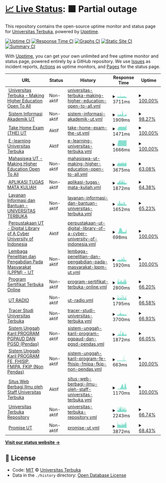# [📈 Live Status](https://UnivTerbuka.github.io/online): <!--live status--> **🟧 Partial outage**

This repository contains the open-source uptime monitor and status page for [Universitas Terbuka](https://www.ut.ac.id/), powered by [Upptime](https://github.com/upptime/upptime).

[![Uptime CI](https://github.com/koj-co/upptime/workflows/Uptime%20CI/badge.svg)](https://github.com/koj-co/upptime/actions?query=workflow%3A%22Uptime+CI%22)
[![Response Time CI](https://github.com/koj-co/upptime/workflows/Response%20Time%20CI/badge.svg)](https://github.com/koj-co/upptime/actions?query=workflow%3A%22Response+Time+CI%22)
[![Graphs CI](https://github.com/koj-co/upptime/workflows/Graphs%20CI/badge.svg)](https://github.com/koj-co/upptime/actions?query=workflow%3A%22Graphs+CI%22)
[![Static Site CI](https://github.com/koj-co/upptime/workflows/Static%20Site%20CI/badge.svg)](https://github.com/koj-co/upptime/actions?query=workflow%3A%22Static+Site+CI%22)
[![Summary CI](https://github.com/koj-co/upptime/workflows/Summary%20CI/badge.svg)](https://github.com/koj-co/upptime/actions?query=workflow%3A%22Summary+CI%22)

With [Upptime](https://upptime.js.org), you can get your own unlimited and free uptime monitor and status page, powered entirely by a GitHub repository. We use [Issues](https://github.com/UnivTerbuka/online/issues) as incident reports, [Actions](https://github.com/UnivTerbuka/online/actions) as uptime monitors, and [Pages](https://UnivTerbuka.github.io/online) for the status page.

<!--start: status pages-->
<!-- This summary is generated by Upptime (https://github.com/upptime/upptime) -->
<!-- Do not edit this manually, your changes will be overwritten -->
<!-- prettier-ignore -->
| URL | Status | History | Response Time | Uptime |
| --- | ------ | ------- | ------------- | ------ |
| <img alt="" src="https://favicons.githubusercontent.com/www.ut.ac.id" height="13"> [Universitas Terbuka - Making Higher Education Open To All](https://www.ut.ac.id/) | Non-aktif | [universitas-terbuka-making-higher-education-open-to-all.yml](https://github.com/UnivTerbuka/online/commits/master/history/universitas-terbuka-making-higher-education-open-to-all.yml) | <details><summary><img alt="Response time graph" src="./graphs/universitas-terbuka-making-higher-education-open-to-all/response-time-week.png" height="20"> 3711ms</summary><br><a href="https://UnivTerbuka.github.io/online/history/universitas-terbuka-making-higher-education-open-to-all"><img alt="Response time 4093" src="https://img.shields.io/endpoint?url=https%3A%2F%2Fraw.githubusercontent.com%2FUnivTerbuka%2Fonline%2Fmaster%2Fapi%2Funiversitas-terbuka-making-higher-education-open-to-all%2Fresponse-time.json"></a><br><a href="https://UnivTerbuka.github.io/online/history/universitas-terbuka-making-higher-education-open-to-all"><img alt="24-hour response time 3292" src="https://img.shields.io/endpoint?url=https%3A%2F%2Fraw.githubusercontent.com%2FUnivTerbuka%2Fonline%2Fmaster%2Fapi%2Funiversitas-terbuka-making-higher-education-open-to-all%2Fresponse-time-day.json"></a><br><a href="https://UnivTerbuka.github.io/online/history/universitas-terbuka-making-higher-education-open-to-all"><img alt="7-day response time 3711" src="https://img.shields.io/endpoint?url=https%3A%2F%2Fraw.githubusercontent.com%2FUnivTerbuka%2Fonline%2Fmaster%2Fapi%2Funiversitas-terbuka-making-higher-education-open-to-all%2Fresponse-time-week.json"></a><br><a href="https://UnivTerbuka.github.io/online/history/universitas-terbuka-making-higher-education-open-to-all"><img alt="30-day response time 3776" src="https://img.shields.io/endpoint?url=https%3A%2F%2Fraw.githubusercontent.com%2FUnivTerbuka%2Fonline%2Fmaster%2Fapi%2Funiversitas-terbuka-making-higher-education-open-to-all%2Fresponse-time-month.json"></a><br><a href="https://UnivTerbuka.github.io/online/history/universitas-terbuka-making-higher-education-open-to-all"><img alt="1-year response time 4093" src="https://img.shields.io/endpoint?url=https%3A%2F%2Fraw.githubusercontent.com%2FUnivTerbuka%2Fonline%2Fmaster%2Fapi%2Funiversitas-terbuka-making-higher-education-open-to-all%2Fresponse-time-year.json"></a></details> | <details><summary><a href="https://UnivTerbuka.github.io/online/history/universitas-terbuka-making-higher-education-open-to-all">100.00%</a></summary><a href="https://UnivTerbuka.github.io/online/history/universitas-terbuka-making-higher-education-open-to-all"><img alt="All-time uptime 100.00%" src="https://img.shields.io/endpoint?url=https%3A%2F%2Fraw.githubusercontent.com%2FUnivTerbuka%2Fonline%2Fmaster%2Fapi%2Funiversitas-terbuka-making-higher-education-open-to-all%2Fuptime.json"></a><br><a href="https://UnivTerbuka.github.io/online/history/universitas-terbuka-making-higher-education-open-to-all"><img alt="24-hour uptime 100.00%" src="https://img.shields.io/endpoint?url=https%3A%2F%2Fraw.githubusercontent.com%2FUnivTerbuka%2Fonline%2Fmaster%2Fapi%2Funiversitas-terbuka-making-higher-education-open-to-all%2Fuptime-day.json"></a><br><a href="https://UnivTerbuka.github.io/online/history/universitas-terbuka-making-higher-education-open-to-all"><img alt="7-day uptime 100.00%" src="https://img.shields.io/endpoint?url=https%3A%2F%2Fraw.githubusercontent.com%2FUnivTerbuka%2Fonline%2Fmaster%2Fapi%2Funiversitas-terbuka-making-higher-education-open-to-all%2Fuptime-week.json"></a><br><a href="https://UnivTerbuka.github.io/online/history/universitas-terbuka-making-higher-education-open-to-all"><img alt="30-day uptime 100.00%" src="https://img.shields.io/endpoint?url=https%3A%2F%2Fraw.githubusercontent.com%2FUnivTerbuka%2Fonline%2Fmaster%2Fapi%2Funiversitas-terbuka-making-higher-education-open-to-all%2Fuptime-month.json"></a><br><a href="https://UnivTerbuka.github.io/online/history/universitas-terbuka-making-higher-education-open-to-all"><img alt="1-year uptime 100.00%" src="https://img.shields.io/endpoint?url=https%3A%2F%2Fraw.githubusercontent.com%2FUnivTerbuka%2Fonline%2Fmaster%2Fapi%2Funiversitas-terbuka-making-higher-education-open-to-all%2Fuptime-year.json"></a></details>
| <img alt="" src="https://favicons.githubusercontent.com/sia.ut.ac.id" height="13"> [Sistem Informasi Akademik UT](https://sia.ut.ac.id/) | Non-aktif | [sistem-informasi-akademik-ut.yml](https://github.com/UnivTerbuka/online/commits/master/history/sistem-informasi-akademik-ut.yml) | <details><summary><img alt="Response time graph" src="./graphs/sistem-informasi-akademik-ut/response-time-week.png" height="20"> 1909ms</summary><br><a href="https://UnivTerbuka.github.io/online/history/sistem-informasi-akademik-ut"><img alt="Response time 2093" src="https://img.shields.io/endpoint?url=https%3A%2F%2Fraw.githubusercontent.com%2FUnivTerbuka%2Fonline%2Fmaster%2Fapi%2Fsistem-informasi-akademik-ut%2Fresponse-time.json"></a><br><a href="https://UnivTerbuka.github.io/online/history/sistem-informasi-akademik-ut"><img alt="24-hour response time 1162" src="https://img.shields.io/endpoint?url=https%3A%2F%2Fraw.githubusercontent.com%2FUnivTerbuka%2Fonline%2Fmaster%2Fapi%2Fsistem-informasi-akademik-ut%2Fresponse-time-day.json"></a><br><a href="https://UnivTerbuka.github.io/online/history/sistem-informasi-akademik-ut"><img alt="7-day response time 1909" src="https://img.shields.io/endpoint?url=https%3A%2F%2Fraw.githubusercontent.com%2FUnivTerbuka%2Fonline%2Fmaster%2Fapi%2Fsistem-informasi-akademik-ut%2Fresponse-time-week.json"></a><br><a href="https://UnivTerbuka.github.io/online/history/sistem-informasi-akademik-ut"><img alt="30-day response time 1696" src="https://img.shields.io/endpoint?url=https%3A%2F%2Fraw.githubusercontent.com%2FUnivTerbuka%2Fonline%2Fmaster%2Fapi%2Fsistem-informasi-akademik-ut%2Fresponse-time-month.json"></a><br><a href="https://UnivTerbuka.github.io/online/history/sistem-informasi-akademik-ut"><img alt="1-year response time 2093" src="https://img.shields.io/endpoint?url=https%3A%2F%2Fraw.githubusercontent.com%2FUnivTerbuka%2Fonline%2Fmaster%2Fapi%2Fsistem-informasi-akademik-ut%2Fresponse-time-year.json"></a></details> | <details><summary><a href="https://UnivTerbuka.github.io/online/history/sistem-informasi-akademik-ut">98.27%</a></summary><a href="https://UnivTerbuka.github.io/online/history/sistem-informasi-akademik-ut"><img alt="All-time uptime 98.16%" src="https://img.shields.io/endpoint?url=https%3A%2F%2Fraw.githubusercontent.com%2FUnivTerbuka%2Fonline%2Fmaster%2Fapi%2Fsistem-informasi-akademik-ut%2Fuptime.json"></a><br><a href="https://UnivTerbuka.github.io/online/history/sistem-informasi-akademik-ut"><img alt="24-hour uptime 99.59%" src="https://img.shields.io/endpoint?url=https%3A%2F%2Fraw.githubusercontent.com%2FUnivTerbuka%2Fonline%2Fmaster%2Fapi%2Fsistem-informasi-akademik-ut%2Fuptime-day.json"></a><br><a href="https://UnivTerbuka.github.io/online/history/sistem-informasi-akademik-ut"><img alt="7-day uptime 98.27%" src="https://img.shields.io/endpoint?url=https%3A%2F%2Fraw.githubusercontent.com%2FUnivTerbuka%2Fonline%2Fmaster%2Fapi%2Fsistem-informasi-akademik-ut%2Fuptime-week.json"></a><br><a href="https://UnivTerbuka.github.io/online/history/sistem-informasi-akademik-ut"><img alt="30-day uptime 98.96%" src="https://img.shields.io/endpoint?url=https%3A%2F%2Fraw.githubusercontent.com%2FUnivTerbuka%2Fonline%2Fmaster%2Fapi%2Fsistem-informasi-akademik-ut%2Fuptime-month.json"></a><br><a href="https://UnivTerbuka.github.io/online/history/sistem-informasi-akademik-ut"><img alt="1-year uptime 98.16%" src="https://img.shields.io/endpoint?url=https%3A%2F%2Fraw.githubusercontent.com%2FUnivTerbuka%2Fonline%2Fmaster%2Fapi%2Fsistem-informasi-akademik-ut%2Fuptime-year.json"></a></details>
| <img alt="" src="https://favicons.githubusercontent.com/the.ut.ac.id" height="13"> [Take Home Exam (THE) UT](https://the.ut.ac.id/) | Aktif | [take-home-exam-the-ut.yml](https://github.com/UnivTerbuka/online/commits/master/history/take-home-exam-the-ut.yml) | <details><summary><img alt="Response time graph" src="./graphs/take-home-exam-the-ut/response-time-week.png" height="20"> 1471ms</summary><br><a href="https://UnivTerbuka.github.io/online/history/take-home-exam-the-ut"><img alt="Response time 2826" src="https://img.shields.io/endpoint?url=https%3A%2F%2Fraw.githubusercontent.com%2FUnivTerbuka%2Fonline%2Fmaster%2Fapi%2Ftake-home-exam-the-ut%2Fresponse-time.json"></a><br><a href="https://UnivTerbuka.github.io/online/history/take-home-exam-the-ut"><img alt="24-hour response time 2138" src="https://img.shields.io/endpoint?url=https%3A%2F%2Fraw.githubusercontent.com%2FUnivTerbuka%2Fonline%2Fmaster%2Fapi%2Ftake-home-exam-the-ut%2Fresponse-time-day.json"></a><br><a href="https://UnivTerbuka.github.io/online/history/take-home-exam-the-ut"><img alt="7-day response time 1471" src="https://img.shields.io/endpoint?url=https%3A%2F%2Fraw.githubusercontent.com%2FUnivTerbuka%2Fonline%2Fmaster%2Fapi%2Ftake-home-exam-the-ut%2Fresponse-time-week.json"></a><br><a href="https://UnivTerbuka.github.io/online/history/take-home-exam-the-ut"><img alt="30-day response time 2826" src="https://img.shields.io/endpoint?url=https%3A%2F%2Fraw.githubusercontent.com%2FUnivTerbuka%2Fonline%2Fmaster%2Fapi%2Ftake-home-exam-the-ut%2Fresponse-time-month.json"></a><br><a href="https://UnivTerbuka.github.io/online/history/take-home-exam-the-ut"><img alt="1-year response time 2826" src="https://img.shields.io/endpoint?url=https%3A%2F%2Fraw.githubusercontent.com%2FUnivTerbuka%2Fonline%2Fmaster%2Fapi%2Ftake-home-exam-the-ut%2Fresponse-time-year.json"></a></details> | <details><summary><a href="https://UnivTerbuka.github.io/online/history/take-home-exam-the-ut">100.00%</a></summary><a href="https://UnivTerbuka.github.io/online/history/take-home-exam-the-ut"><img alt="All-time uptime 98.77%" src="https://img.shields.io/endpoint?url=https%3A%2F%2Fraw.githubusercontent.com%2FUnivTerbuka%2Fonline%2Fmaster%2Fapi%2Ftake-home-exam-the-ut%2Fuptime.json"></a><br><a href="https://UnivTerbuka.github.io/online/history/take-home-exam-the-ut"><img alt="24-hour uptime 100.00%" src="https://img.shields.io/endpoint?url=https%3A%2F%2Fraw.githubusercontent.com%2FUnivTerbuka%2Fonline%2Fmaster%2Fapi%2Ftake-home-exam-the-ut%2Fuptime-day.json"></a><br><a href="https://UnivTerbuka.github.io/online/history/take-home-exam-the-ut"><img alt="7-day uptime 100.00%" src="https://img.shields.io/endpoint?url=https%3A%2F%2Fraw.githubusercontent.com%2FUnivTerbuka%2Fonline%2Fmaster%2Fapi%2Ftake-home-exam-the-ut%2Fuptime-week.json"></a><br><a href="https://UnivTerbuka.github.io/online/history/take-home-exam-the-ut"><img alt="30-day uptime 98.77%" src="https://img.shields.io/endpoint?url=https%3A%2F%2Fraw.githubusercontent.com%2FUnivTerbuka%2Fonline%2Fmaster%2Fapi%2Ftake-home-exam-the-ut%2Fuptime-month.json"></a><br><a href="https://UnivTerbuka.github.io/online/history/take-home-exam-the-ut"><img alt="1-year uptime 98.77%" src="https://img.shields.io/endpoint?url=https%3A%2F%2Fraw.githubusercontent.com%2FUnivTerbuka%2Fonline%2Fmaster%2Fapi%2Ftake-home-exam-the-ut%2Fuptime-year.json"></a></details>
| <img alt="" src="https://favicons.githubusercontent.com/elearning.ut.ac.id" height="13"> [E-learning Universitas Terbuka](https://elearning.ut.ac.id/) | Aktif | [e-learning-universitas-terbuka.yml](https://github.com/UnivTerbuka/online/commits/master/history/e-learning-universitas-terbuka.yml) | <details><summary><img alt="Response time graph" src="./graphs/e-learning-universitas-terbuka/response-time-week.png" height="20"> 1666ms</summary><br><a href="https://UnivTerbuka.github.io/online/history/e-learning-universitas-terbuka"><img alt="Response time 3676" src="https://img.shields.io/endpoint?url=https%3A%2F%2Fraw.githubusercontent.com%2FUnivTerbuka%2Fonline%2Fmaster%2Fapi%2Fe-learning-universitas-terbuka%2Fresponse-time.json"></a><br><a href="https://UnivTerbuka.github.io/online/history/e-learning-universitas-terbuka"><img alt="24-hour response time 1753" src="https://img.shields.io/endpoint?url=https%3A%2F%2Fraw.githubusercontent.com%2FUnivTerbuka%2Fonline%2Fmaster%2Fapi%2Fe-learning-universitas-terbuka%2Fresponse-time-day.json"></a><br><a href="https://UnivTerbuka.github.io/online/history/e-learning-universitas-terbuka"><img alt="7-day response time 1666" src="https://img.shields.io/endpoint?url=https%3A%2F%2Fraw.githubusercontent.com%2FUnivTerbuka%2Fonline%2Fmaster%2Fapi%2Fe-learning-universitas-terbuka%2Fresponse-time-week.json"></a><br><a href="https://UnivTerbuka.github.io/online/history/e-learning-universitas-terbuka"><img alt="30-day response time 2077" src="https://img.shields.io/endpoint?url=https%3A%2F%2Fraw.githubusercontent.com%2FUnivTerbuka%2Fonline%2Fmaster%2Fapi%2Fe-learning-universitas-terbuka%2Fresponse-time-month.json"></a><br><a href="https://UnivTerbuka.github.io/online/history/e-learning-universitas-terbuka"><img alt="1-year response time 3676" src="https://img.shields.io/endpoint?url=https%3A%2F%2Fraw.githubusercontent.com%2FUnivTerbuka%2Fonline%2Fmaster%2Fapi%2Fe-learning-universitas-terbuka%2Fresponse-time-year.json"></a></details> | <details><summary><a href="https://UnivTerbuka.github.io/online/history/e-learning-universitas-terbuka">100.00%</a></summary><a href="https://UnivTerbuka.github.io/online/history/e-learning-universitas-terbuka"><img alt="All-time uptime 98.85%" src="https://img.shields.io/endpoint?url=https%3A%2F%2Fraw.githubusercontent.com%2FUnivTerbuka%2Fonline%2Fmaster%2Fapi%2Fe-learning-universitas-terbuka%2Fuptime.json"></a><br><a href="https://UnivTerbuka.github.io/online/history/e-learning-universitas-terbuka"><img alt="24-hour uptime 100.00%" src="https://img.shields.io/endpoint?url=https%3A%2F%2Fraw.githubusercontent.com%2FUnivTerbuka%2Fonline%2Fmaster%2Fapi%2Fe-learning-universitas-terbuka%2Fuptime-day.json"></a><br><a href="https://UnivTerbuka.github.io/online/history/e-learning-universitas-terbuka"><img alt="7-day uptime 100.00%" src="https://img.shields.io/endpoint?url=https%3A%2F%2Fraw.githubusercontent.com%2FUnivTerbuka%2Fonline%2Fmaster%2Fapi%2Fe-learning-universitas-terbuka%2Fuptime-week.json"></a><br><a href="https://UnivTerbuka.github.io/online/history/e-learning-universitas-terbuka"><img alt="30-day uptime 98.81%" src="https://img.shields.io/endpoint?url=https%3A%2F%2Fraw.githubusercontent.com%2FUnivTerbuka%2Fonline%2Fmaster%2Fapi%2Fe-learning-universitas-terbuka%2Fuptime-month.json"></a><br><a href="https://UnivTerbuka.github.io/online/history/e-learning-universitas-terbuka"><img alt="1-year uptime 98.85%" src="https://img.shields.io/endpoint?url=https%3A%2F%2Fraw.githubusercontent.com%2FUnivTerbuka%2Fonline%2Fmaster%2Fapi%2Fe-learning-universitas-terbuka%2Fuptime-year.json"></a></details>
| <img alt="" src="https://favicons.githubusercontent.com/mahasiswa.ut.ac.id" height="13"> [Mahasiswa UT - Making Higher Education Open To All](https://mahasiswa.ut.ac.id/) | Non-aktif | [mahasiswa-ut-making-higher-education-open-to-all.yml](https://github.com/UnivTerbuka/online/commits/master/history/mahasiswa-ut-making-higher-education-open-to-all.yml) | <details><summary><img alt="Response time graph" src="./graphs/mahasiswa-ut-making-higher-education-open-to-all/response-time-week.png" height="20"> 3675ms</summary><br><a href="https://UnivTerbuka.github.io/online/history/mahasiswa-ut-making-higher-education-open-to-all"><img alt="Response time 4165" src="https://img.shields.io/endpoint?url=https%3A%2F%2Fraw.githubusercontent.com%2FUnivTerbuka%2Fonline%2Fmaster%2Fapi%2Fmahasiswa-ut-making-higher-education-open-to-all%2Fresponse-time.json"></a><br><a href="https://UnivTerbuka.github.io/online/history/mahasiswa-ut-making-higher-education-open-to-all"><img alt="24-hour response time 3835" src="https://img.shields.io/endpoint?url=https%3A%2F%2Fraw.githubusercontent.com%2FUnivTerbuka%2Fonline%2Fmaster%2Fapi%2Fmahasiswa-ut-making-higher-education-open-to-all%2Fresponse-time-day.json"></a><br><a href="https://UnivTerbuka.github.io/online/history/mahasiswa-ut-making-higher-education-open-to-all"><img alt="7-day response time 3675" src="https://img.shields.io/endpoint?url=https%3A%2F%2Fraw.githubusercontent.com%2FUnivTerbuka%2Fonline%2Fmaster%2Fapi%2Fmahasiswa-ut-making-higher-education-open-to-all%2Fresponse-time-week.json"></a><br><a href="https://UnivTerbuka.github.io/online/history/mahasiswa-ut-making-higher-education-open-to-all"><img alt="30-day response time 3805" src="https://img.shields.io/endpoint?url=https%3A%2F%2Fraw.githubusercontent.com%2FUnivTerbuka%2Fonline%2Fmaster%2Fapi%2Fmahasiswa-ut-making-higher-education-open-to-all%2Fresponse-time-month.json"></a><br><a href="https://UnivTerbuka.github.io/online/history/mahasiswa-ut-making-higher-education-open-to-all"><img alt="1-year response time 4165" src="https://img.shields.io/endpoint?url=https%3A%2F%2Fraw.githubusercontent.com%2FUnivTerbuka%2Fonline%2Fmaster%2Fapi%2Fmahasiswa-ut-making-higher-education-open-to-all%2Fresponse-time-year.json"></a></details> | <details><summary><a href="https://UnivTerbuka.github.io/online/history/mahasiswa-ut-making-higher-education-open-to-all">63.08%</a></summary><a href="https://UnivTerbuka.github.io/online/history/mahasiswa-ut-making-higher-education-open-to-all"><img alt="All-time uptime 91.87%" src="https://img.shields.io/endpoint?url=https%3A%2F%2Fraw.githubusercontent.com%2FUnivTerbuka%2Fonline%2Fmaster%2Fapi%2Fmahasiswa-ut-making-higher-education-open-to-all%2Fuptime.json"></a><br><a href="https://UnivTerbuka.github.io/online/history/mahasiswa-ut-making-higher-education-open-to-all"><img alt="24-hour uptime 60.30%" src="https://img.shields.io/endpoint?url=https%3A%2F%2Fraw.githubusercontent.com%2FUnivTerbuka%2Fonline%2Fmaster%2Fapi%2Fmahasiswa-ut-making-higher-education-open-to-all%2Fuptime-day.json"></a><br><a href="https://UnivTerbuka.github.io/online/history/mahasiswa-ut-making-higher-education-open-to-all"><img alt="7-day uptime 63.08%" src="https://img.shields.io/endpoint?url=https%3A%2F%2Fraw.githubusercontent.com%2FUnivTerbuka%2Fonline%2Fmaster%2Fapi%2Fmahasiswa-ut-making-higher-education-open-to-all%2Fuptime-week.json"></a><br><a href="https://UnivTerbuka.github.io/online/history/mahasiswa-ut-making-higher-education-open-to-all"><img alt="30-day uptime 90.02%" src="https://img.shields.io/endpoint?url=https%3A%2F%2Fraw.githubusercontent.com%2FUnivTerbuka%2Fonline%2Fmaster%2Fapi%2Fmahasiswa-ut-making-higher-education-open-to-all%2Fuptime-month.json"></a><br><a href="https://UnivTerbuka.github.io/online/history/mahasiswa-ut-making-higher-education-open-to-all"><img alt="1-year uptime 91.87%" src="https://img.shields.io/endpoint?url=https%3A%2F%2Fraw.githubusercontent.com%2FUnivTerbuka%2Fonline%2Fmaster%2Fapi%2Fmahasiswa-ut-making-higher-education-open-to-all%2Fuptime-year.json"></a></details>
| <img alt="" src="https://favicons.githubusercontent.com/tmk.ut.ac.id" height="13"> [APLIKASI TUGAS MATA KULIAH](https://tmk.ut.ac.id/tmkui/#/) | Non-aktif | [aplikasi-tugas-mata-kuliah.yml](https://github.com/UnivTerbuka/online/commits/master/history/aplikasi-tugas-mata-kuliah.yml) | <details><summary><img alt="Response time graph" src="./graphs/aplikasi-tugas-mata-kuliah/response-time-week.png" height="20"> 1872ms</summary><br><a href="https://UnivTerbuka.github.io/online/history/aplikasi-tugas-mata-kuliah"><img alt="Response time 1865" src="https://img.shields.io/endpoint?url=https%3A%2F%2Fraw.githubusercontent.com%2FUnivTerbuka%2Fonline%2Fmaster%2Fapi%2Faplikasi-tugas-mata-kuliah%2Fresponse-time.json"></a><br><a href="https://UnivTerbuka.github.io/online/history/aplikasi-tugas-mata-kuliah"><img alt="24-hour response time 1597" src="https://img.shields.io/endpoint?url=https%3A%2F%2Fraw.githubusercontent.com%2FUnivTerbuka%2Fonline%2Fmaster%2Fapi%2Faplikasi-tugas-mata-kuliah%2Fresponse-time-day.json"></a><br><a href="https://UnivTerbuka.github.io/online/history/aplikasi-tugas-mata-kuliah"><img alt="7-day response time 1872" src="https://img.shields.io/endpoint?url=https%3A%2F%2Fraw.githubusercontent.com%2FUnivTerbuka%2Fonline%2Fmaster%2Fapi%2Faplikasi-tugas-mata-kuliah%2Fresponse-time-week.json"></a><br><a href="https://UnivTerbuka.github.io/online/history/aplikasi-tugas-mata-kuliah"><img alt="30-day response time 1829" src="https://img.shields.io/endpoint?url=https%3A%2F%2Fraw.githubusercontent.com%2FUnivTerbuka%2Fonline%2Fmaster%2Fapi%2Faplikasi-tugas-mata-kuliah%2Fresponse-time-month.json"></a><br><a href="https://UnivTerbuka.github.io/online/history/aplikasi-tugas-mata-kuliah"><img alt="1-year response time 1865" src="https://img.shields.io/endpoint?url=https%3A%2F%2Fraw.githubusercontent.com%2FUnivTerbuka%2Fonline%2Fmaster%2Fapi%2Faplikasi-tugas-mata-kuliah%2Fresponse-time-year.json"></a></details> | <details><summary><a href="https://UnivTerbuka.github.io/online/history/aplikasi-tugas-mata-kuliah">64.38%</a></summary><a href="https://UnivTerbuka.github.io/online/history/aplikasi-tugas-mata-kuliah"><img alt="All-time uptime 92.06%" src="https://img.shields.io/endpoint?url=https%3A%2F%2Fraw.githubusercontent.com%2FUnivTerbuka%2Fonline%2Fmaster%2Fapi%2Faplikasi-tugas-mata-kuliah%2Fuptime.json"></a><br><a href="https://UnivTerbuka.github.io/online/history/aplikasi-tugas-mata-kuliah"><img alt="24-hour uptime 60.76%" src="https://img.shields.io/endpoint?url=https%3A%2F%2Fraw.githubusercontent.com%2FUnivTerbuka%2Fonline%2Fmaster%2Fapi%2Faplikasi-tugas-mata-kuliah%2Fuptime-day.json"></a><br><a href="https://UnivTerbuka.github.io/online/history/aplikasi-tugas-mata-kuliah"><img alt="7-day uptime 64.38%" src="https://img.shields.io/endpoint?url=https%3A%2F%2Fraw.githubusercontent.com%2FUnivTerbuka%2Fonline%2Fmaster%2Fapi%2Faplikasi-tugas-mata-kuliah%2Fuptime-week.json"></a><br><a href="https://UnivTerbuka.github.io/online/history/aplikasi-tugas-mata-kuliah"><img alt="30-day uptime 90.25%" src="https://img.shields.io/endpoint?url=https%3A%2F%2Fraw.githubusercontent.com%2FUnivTerbuka%2Fonline%2Fmaster%2Fapi%2Faplikasi-tugas-mata-kuliah%2Fuptime-month.json"></a><br><a href="https://UnivTerbuka.github.io/online/history/aplikasi-tugas-mata-kuliah"><img alt="1-year uptime 92.06%" src="https://img.shields.io/endpoint?url=https%3A%2F%2Fraw.githubusercontent.com%2FUnivTerbuka%2Fonline%2Fmaster%2Fapi%2Faplikasi-tugas-mata-kuliah%2Fuptime-year.json"></a></details>
| <img alt="" src="https://favicons.githubusercontent.com/hallo-ut.ut.ac.id" height="13"> [Layanan Informasi dan Bantuan - UNIVERSITAS TERBUKA](http://hallo-ut.ut.ac.id/) | Non-aktif | [layanan-informasi-dan-bantuan-universitas-terbuka.yml](https://github.com/UnivTerbuka/online/commits/master/history/layanan-informasi-dan-bantuan-universitas-terbuka.yml) | <details><summary><img alt="Response time graph" src="./graphs/layanan-informasi-dan-bantuan-universitas-terbuka/response-time-week.png" height="20"> 1652ms</summary><br><a href="https://UnivTerbuka.github.io/online/history/layanan-informasi-dan-bantuan-universitas-terbuka"><img alt="Response time 1708" src="https://img.shields.io/endpoint?url=https%3A%2F%2Fraw.githubusercontent.com%2FUnivTerbuka%2Fonline%2Fmaster%2Fapi%2Flayanan-informasi-dan-bantuan-universitas-terbuka%2Fresponse-time.json"></a><br><a href="https://UnivTerbuka.github.io/online/history/layanan-informasi-dan-bantuan-universitas-terbuka"><img alt="24-hour response time 1669" src="https://img.shields.io/endpoint?url=https%3A%2F%2Fraw.githubusercontent.com%2FUnivTerbuka%2Fonline%2Fmaster%2Fapi%2Flayanan-informasi-dan-bantuan-universitas-terbuka%2Fresponse-time-day.json"></a><br><a href="https://UnivTerbuka.github.io/online/history/layanan-informasi-dan-bantuan-universitas-terbuka"><img alt="7-day response time 1652" src="https://img.shields.io/endpoint?url=https%3A%2F%2Fraw.githubusercontent.com%2FUnivTerbuka%2Fonline%2Fmaster%2Fapi%2Flayanan-informasi-dan-bantuan-universitas-terbuka%2Fresponse-time-week.json"></a><br><a href="https://UnivTerbuka.github.io/online/history/layanan-informasi-dan-bantuan-universitas-terbuka"><img alt="30-day response time 1636" src="https://img.shields.io/endpoint?url=https%3A%2F%2Fraw.githubusercontent.com%2FUnivTerbuka%2Fonline%2Fmaster%2Fapi%2Flayanan-informasi-dan-bantuan-universitas-terbuka%2Fresponse-time-month.json"></a><br><a href="https://UnivTerbuka.github.io/online/history/layanan-informasi-dan-bantuan-universitas-terbuka"><img alt="1-year response time 1708" src="https://img.shields.io/endpoint?url=https%3A%2F%2Fraw.githubusercontent.com%2FUnivTerbuka%2Fonline%2Fmaster%2Fapi%2Flayanan-informasi-dan-bantuan-universitas-terbuka%2Fresponse-time-year.json"></a></details> | <details><summary><a href="https://UnivTerbuka.github.io/online/history/layanan-informasi-dan-bantuan-universitas-terbuka">65.23%</a></summary><a href="https://UnivTerbuka.github.io/online/history/layanan-informasi-dan-bantuan-universitas-terbuka"><img alt="All-time uptime 92.24%" src="https://img.shields.io/endpoint?url=https%3A%2F%2Fraw.githubusercontent.com%2FUnivTerbuka%2Fonline%2Fmaster%2Fapi%2Flayanan-informasi-dan-bantuan-universitas-terbuka%2Fuptime.json"></a><br><a href="https://UnivTerbuka.github.io/online/history/layanan-informasi-dan-bantuan-universitas-terbuka"><img alt="24-hour uptime 61.22%" src="https://img.shields.io/endpoint?url=https%3A%2F%2Fraw.githubusercontent.com%2FUnivTerbuka%2Fonline%2Fmaster%2Fapi%2Flayanan-informasi-dan-bantuan-universitas-terbuka%2Fuptime-day.json"></a><br><a href="https://UnivTerbuka.github.io/online/history/layanan-informasi-dan-bantuan-universitas-terbuka"><img alt="7-day uptime 65.23%" src="https://img.shields.io/endpoint?url=https%3A%2F%2Fraw.githubusercontent.com%2FUnivTerbuka%2Fonline%2Fmaster%2Fapi%2Flayanan-informasi-dan-bantuan-universitas-terbuka%2Fuptime-week.json"></a><br><a href="https://UnivTerbuka.github.io/online/history/layanan-informasi-dan-bantuan-universitas-terbuka"><img alt="30-day uptime 90.47%" src="https://img.shields.io/endpoint?url=https%3A%2F%2Fraw.githubusercontent.com%2FUnivTerbuka%2Fonline%2Fmaster%2Fapi%2Flayanan-informasi-dan-bantuan-universitas-terbuka%2Fuptime-month.json"></a><br><a href="https://UnivTerbuka.github.io/online/history/layanan-informasi-dan-bantuan-universitas-terbuka"><img alt="1-year uptime 92.24%" src="https://img.shields.io/endpoint?url=https%3A%2F%2Fraw.githubusercontent.com%2FUnivTerbuka%2Fonline%2Fmaster%2Fapi%2Flayanan-informasi-dan-bantuan-universitas-terbuka%2Fuptime-year.json"></a></details>
| <img alt="" src="https://favicons.githubusercontent.com/www.pustaka.ut.ac.id" height="13"> [Perpustakaan UT - Digital Library of A Cyber University of Indonesia](https://www.pustaka.ut.ac.id/) | Aktif | [perpustakaan-ut-digital-library-of-a-cyber-university-of-indonesia.yml](https://github.com/UnivTerbuka/online/commits/master/history/perpustakaan-ut-digital-library-of-a-cyber-university-of-indonesia.yml) | <details><summary><img alt="Response time graph" src="./graphs/perpustakaan-ut-digital-library-of-a-cyber-university-of-indonesia/response-time-week.png" height="20"> 698ms</summary><br><a href="https://UnivTerbuka.github.io/online/history/perpustakaan-ut-digital-library-of-a-cyber-university-of-indonesia"><img alt="Response time 1502" src="https://img.shields.io/endpoint?url=https%3A%2F%2Fraw.githubusercontent.com%2FUnivTerbuka%2Fonline%2Fmaster%2Fapi%2Fperpustakaan-ut-digital-library-of-a-cyber-university-of-indonesia%2Fresponse-time.json"></a><br><a href="https://UnivTerbuka.github.io/online/history/perpustakaan-ut-digital-library-of-a-cyber-university-of-indonesia"><img alt="24-hour response time 1080" src="https://img.shields.io/endpoint?url=https%3A%2F%2Fraw.githubusercontent.com%2FUnivTerbuka%2Fonline%2Fmaster%2Fapi%2Fperpustakaan-ut-digital-library-of-a-cyber-university-of-indonesia%2Fresponse-time-day.json"></a><br><a href="https://UnivTerbuka.github.io/online/history/perpustakaan-ut-digital-library-of-a-cyber-university-of-indonesia"><img alt="7-day response time 698" src="https://img.shields.io/endpoint?url=https%3A%2F%2Fraw.githubusercontent.com%2FUnivTerbuka%2Fonline%2Fmaster%2Fapi%2Fperpustakaan-ut-digital-library-of-a-cyber-university-of-indonesia%2Fresponse-time-week.json"></a><br><a href="https://UnivTerbuka.github.io/online/history/perpustakaan-ut-digital-library-of-a-cyber-university-of-indonesia"><img alt="30-day response time 1182" src="https://img.shields.io/endpoint?url=https%3A%2F%2Fraw.githubusercontent.com%2FUnivTerbuka%2Fonline%2Fmaster%2Fapi%2Fperpustakaan-ut-digital-library-of-a-cyber-university-of-indonesia%2Fresponse-time-month.json"></a><br><a href="https://UnivTerbuka.github.io/online/history/perpustakaan-ut-digital-library-of-a-cyber-university-of-indonesia"><img alt="1-year response time 1502" src="https://img.shields.io/endpoint?url=https%3A%2F%2Fraw.githubusercontent.com%2FUnivTerbuka%2Fonline%2Fmaster%2Fapi%2Fperpustakaan-ut-digital-library-of-a-cyber-university-of-indonesia%2Fresponse-time-year.json"></a></details> | <details><summary><a href="https://UnivTerbuka.github.io/online/history/perpustakaan-ut-digital-library-of-a-cyber-university-of-indonesia">100.00%</a></summary><a href="https://UnivTerbuka.github.io/online/history/perpustakaan-ut-digital-library-of-a-cyber-university-of-indonesia"><img alt="All-time uptime 100.00%" src="https://img.shields.io/endpoint?url=https%3A%2F%2Fraw.githubusercontent.com%2FUnivTerbuka%2Fonline%2Fmaster%2Fapi%2Fperpustakaan-ut-digital-library-of-a-cyber-university-of-indonesia%2Fuptime.json"></a><br><a href="https://UnivTerbuka.github.io/online/history/perpustakaan-ut-digital-library-of-a-cyber-university-of-indonesia"><img alt="24-hour uptime 100.00%" src="https://img.shields.io/endpoint?url=https%3A%2F%2Fraw.githubusercontent.com%2FUnivTerbuka%2Fonline%2Fmaster%2Fapi%2Fperpustakaan-ut-digital-library-of-a-cyber-university-of-indonesia%2Fuptime-day.json"></a><br><a href="https://UnivTerbuka.github.io/online/history/perpustakaan-ut-digital-library-of-a-cyber-university-of-indonesia"><img alt="7-day uptime 100.00%" src="https://img.shields.io/endpoint?url=https%3A%2F%2Fraw.githubusercontent.com%2FUnivTerbuka%2Fonline%2Fmaster%2Fapi%2Fperpustakaan-ut-digital-library-of-a-cyber-university-of-indonesia%2Fuptime-week.json"></a><br><a href="https://UnivTerbuka.github.io/online/history/perpustakaan-ut-digital-library-of-a-cyber-university-of-indonesia"><img alt="30-day uptime 100.00%" src="https://img.shields.io/endpoint?url=https%3A%2F%2Fraw.githubusercontent.com%2FUnivTerbuka%2Fonline%2Fmaster%2Fapi%2Fperpustakaan-ut-digital-library-of-a-cyber-university-of-indonesia%2Fuptime-month.json"></a><br><a href="https://UnivTerbuka.github.io/online/history/perpustakaan-ut-digital-library-of-a-cyber-university-of-indonesia"><img alt="1-year uptime 100.00%" src="https://img.shields.io/endpoint?url=https%3A%2F%2Fraw.githubusercontent.com%2FUnivTerbuka%2Fonline%2Fmaster%2Fapi%2Fperpustakaan-ut-digital-library-of-a-cyber-university-of-indonesia%2Fuptime-year.json"></a></details>
| <img alt="" src="https://favicons.githubusercontent.com/lppm.ut.ac.id" height="13"> [Lembaga Penelitian dan Pengabdian Pada Masyarakat (LPPM) - UT](http://lppm.ut.ac.id/) | Non-aktif | [lembaga-penelitian-dan-pengabdian-pada-masyarakat-lppm-ut.yml](https://github.com/UnivTerbuka/online/commits/master/history/lembaga-penelitian-dan-pengabdian-pada-masyarakat-lppm-ut.yml) | <details><summary><img alt="Response time graph" src="./graphs/lembaga-penelitian-dan-pengabdian-pada-masyarakat-lppm-ut/response-time-week.png" height="20"> 1920ms</summary><br><a href="https://UnivTerbuka.github.io/online/history/lembaga-penelitian-dan-pengabdian-pada-masyarakat-lppm-ut"><img alt="Response time 2994" src="https://img.shields.io/endpoint?url=https%3A%2F%2Fraw.githubusercontent.com%2FUnivTerbuka%2Fonline%2Fmaster%2Fapi%2Flembaga-penelitian-dan-pengabdian-pada-masyarakat-lppm-ut%2Fresponse-time.json"></a><br><a href="https://UnivTerbuka.github.io/online/history/lembaga-penelitian-dan-pengabdian-pada-masyarakat-lppm-ut"><img alt="24-hour response time 1969" src="https://img.shields.io/endpoint?url=https%3A%2F%2Fraw.githubusercontent.com%2FUnivTerbuka%2Fonline%2Fmaster%2Fapi%2Flembaga-penelitian-dan-pengabdian-pada-masyarakat-lppm-ut%2Fresponse-time-day.json"></a><br><a href="https://UnivTerbuka.github.io/online/history/lembaga-penelitian-dan-pengabdian-pada-masyarakat-lppm-ut"><img alt="7-day response time 1920" src="https://img.shields.io/endpoint?url=https%3A%2F%2Fraw.githubusercontent.com%2FUnivTerbuka%2Fonline%2Fmaster%2Fapi%2Flembaga-penelitian-dan-pengabdian-pada-masyarakat-lppm-ut%2Fresponse-time-week.json"></a><br><a href="https://UnivTerbuka.github.io/online/history/lembaga-penelitian-dan-pengabdian-pada-masyarakat-lppm-ut"><img alt="30-day response time 2463" src="https://img.shields.io/endpoint?url=https%3A%2F%2Fraw.githubusercontent.com%2FUnivTerbuka%2Fonline%2Fmaster%2Fapi%2Flembaga-penelitian-dan-pengabdian-pada-masyarakat-lppm-ut%2Fresponse-time-month.json"></a><br><a href="https://UnivTerbuka.github.io/online/history/lembaga-penelitian-dan-pengabdian-pada-masyarakat-lppm-ut"><img alt="1-year response time 2994" src="https://img.shields.io/endpoint?url=https%3A%2F%2Fraw.githubusercontent.com%2FUnivTerbuka%2Fonline%2Fmaster%2Fapi%2Flembaga-penelitian-dan-pengabdian-pada-masyarakat-lppm-ut%2Fresponse-time-year.json"></a></details> | <details><summary><a href="https://UnivTerbuka.github.io/online/history/lembaga-penelitian-dan-pengabdian-pada-masyarakat-lppm-ut">100.00%</a></summary><a href="https://UnivTerbuka.github.io/online/history/lembaga-penelitian-dan-pengabdian-pada-masyarakat-lppm-ut"><img alt="All-time uptime 100.00%" src="https://img.shields.io/endpoint?url=https%3A%2F%2Fraw.githubusercontent.com%2FUnivTerbuka%2Fonline%2Fmaster%2Fapi%2Flembaga-penelitian-dan-pengabdian-pada-masyarakat-lppm-ut%2Fuptime.json"></a><br><a href="https://UnivTerbuka.github.io/online/history/lembaga-penelitian-dan-pengabdian-pada-masyarakat-lppm-ut"><img alt="24-hour uptime 100.00%" src="https://img.shields.io/endpoint?url=https%3A%2F%2Fraw.githubusercontent.com%2FUnivTerbuka%2Fonline%2Fmaster%2Fapi%2Flembaga-penelitian-dan-pengabdian-pada-masyarakat-lppm-ut%2Fuptime-day.json"></a><br><a href="https://UnivTerbuka.github.io/online/history/lembaga-penelitian-dan-pengabdian-pada-masyarakat-lppm-ut"><img alt="7-day uptime 100.00%" src="https://img.shields.io/endpoint?url=https%3A%2F%2Fraw.githubusercontent.com%2FUnivTerbuka%2Fonline%2Fmaster%2Fapi%2Flembaga-penelitian-dan-pengabdian-pada-masyarakat-lppm-ut%2Fuptime-week.json"></a><br><a href="https://UnivTerbuka.github.io/online/history/lembaga-penelitian-dan-pengabdian-pada-masyarakat-lppm-ut"><img alt="30-day uptime 100.00%" src="https://img.shields.io/endpoint?url=https%3A%2F%2Fraw.githubusercontent.com%2FUnivTerbuka%2Fonline%2Fmaster%2Fapi%2Flembaga-penelitian-dan-pengabdian-pada-masyarakat-lppm-ut%2Fuptime-month.json"></a><br><a href="https://UnivTerbuka.github.io/online/history/lembaga-penelitian-dan-pengabdian-pada-masyarakat-lppm-ut"><img alt="1-year uptime 100.00%" src="https://img.shields.io/endpoint?url=https%3A%2F%2Fraw.githubusercontent.com%2FUnivTerbuka%2Fonline%2Fmaster%2Fapi%2Flembaga-penelitian-dan-pengabdian-pada-masyarakat-lppm-ut%2Fuptime-year.json"></a></details>
| <img alt="" src="https://favicons.githubusercontent.com/moocs.ut.ac.id" height="13"> [Program Sertifikat Terbuka Online](http://moocs.ut.ac.id/) | Non-aktif | [program-sertifikat-terbuka-online.yml](https://github.com/UnivTerbuka/online/commits/master/history/program-sertifikat-terbuka-online.yml) | <details><summary><img alt="Response time graph" src="./graphs/program-sertifikat-terbuka-online/response-time-week.png" height="20"> 2800ms</summary><br><a href="https://UnivTerbuka.github.io/online/history/program-sertifikat-terbuka-online"><img alt="Response time 2935" src="https://img.shields.io/endpoint?url=https%3A%2F%2Fraw.githubusercontent.com%2FUnivTerbuka%2Fonline%2Fmaster%2Fapi%2Fprogram-sertifikat-terbuka-online%2Fresponse-time.json"></a><br><a href="https://UnivTerbuka.github.io/online/history/program-sertifikat-terbuka-online"><img alt="24-hour response time 2686" src="https://img.shields.io/endpoint?url=https%3A%2F%2Fraw.githubusercontent.com%2FUnivTerbuka%2Fonline%2Fmaster%2Fapi%2Fprogram-sertifikat-terbuka-online%2Fresponse-time-day.json"></a><br><a href="https://UnivTerbuka.github.io/online/history/program-sertifikat-terbuka-online"><img alt="7-day response time 2800" src="https://img.shields.io/endpoint?url=https%3A%2F%2Fraw.githubusercontent.com%2FUnivTerbuka%2Fonline%2Fmaster%2Fapi%2Fprogram-sertifikat-terbuka-online%2Fresponse-time-week.json"></a><br><a href="https://UnivTerbuka.github.io/online/history/program-sertifikat-terbuka-online"><img alt="30-day response time 2708" src="https://img.shields.io/endpoint?url=https%3A%2F%2Fraw.githubusercontent.com%2FUnivTerbuka%2Fonline%2Fmaster%2Fapi%2Fprogram-sertifikat-terbuka-online%2Fresponse-time-month.json"></a><br><a href="https://UnivTerbuka.github.io/online/history/program-sertifikat-terbuka-online"><img alt="1-year response time 2935" src="https://img.shields.io/endpoint?url=https%3A%2F%2Fraw.githubusercontent.com%2FUnivTerbuka%2Fonline%2Fmaster%2Fapi%2Fprogram-sertifikat-terbuka-online%2Fresponse-time-year.json"></a></details> | <details><summary><a href="https://UnivTerbuka.github.io/online/history/program-sertifikat-terbuka-online">66.20%</a></summary><a href="https://UnivTerbuka.github.io/online/history/program-sertifikat-terbuka-online"><img alt="All-time uptime 92.45%" src="https://img.shields.io/endpoint?url=https%3A%2F%2Fraw.githubusercontent.com%2FUnivTerbuka%2Fonline%2Fmaster%2Fapi%2Fprogram-sertifikat-terbuka-online%2Fuptime.json"></a><br><a href="https://UnivTerbuka.github.io/online/history/program-sertifikat-terbuka-online"><img alt="24-hour uptime 62.13%" src="https://img.shields.io/endpoint?url=https%3A%2F%2Fraw.githubusercontent.com%2FUnivTerbuka%2Fonline%2Fmaster%2Fapi%2Fprogram-sertifikat-terbuka-online%2Fuptime-day.json"></a><br><a href="https://UnivTerbuka.github.io/online/history/program-sertifikat-terbuka-online"><img alt="7-day uptime 66.20%" src="https://img.shields.io/endpoint?url=https%3A%2F%2Fraw.githubusercontent.com%2FUnivTerbuka%2Fonline%2Fmaster%2Fapi%2Fprogram-sertifikat-terbuka-online%2Fuptime-week.json"></a><br><a href="https://UnivTerbuka.github.io/online/history/program-sertifikat-terbuka-online"><img alt="30-day uptime 90.73%" src="https://img.shields.io/endpoint?url=https%3A%2F%2Fraw.githubusercontent.com%2FUnivTerbuka%2Fonline%2Fmaster%2Fapi%2Fprogram-sertifikat-terbuka-online%2Fuptime-month.json"></a><br><a href="https://UnivTerbuka.github.io/online/history/program-sertifikat-terbuka-online"><img alt="1-year uptime 92.45%" src="https://img.shields.io/endpoint?url=https%3A%2F%2Fraw.githubusercontent.com%2FUnivTerbuka%2Fonline%2Fmaster%2Fapi%2Fprogram-sertifikat-terbuka-online%2Fuptime-year.json"></a></details>
| <img alt="" src="https://favicons.githubusercontent.com/utradio.ut.ac.id" height="13"> [UT RADIO](http://utradio.ut.ac.id/) | Non-aktif | [ut-radio.yml](https://github.com/UnivTerbuka/online/commits/master/history/ut-radio.yml) | <details><summary><img alt="Response time graph" src="./graphs/ut-radio/response-time-week.png" height="20"> 1795ms</summary><br><a href="https://UnivTerbuka.github.io/online/history/ut-radio"><img alt="Response time 1859" src="https://img.shields.io/endpoint?url=https%3A%2F%2Fraw.githubusercontent.com%2FUnivTerbuka%2Fonline%2Fmaster%2Fapi%2Fut-radio%2Fresponse-time.json"></a><br><a href="https://UnivTerbuka.github.io/online/history/ut-radio"><img alt="24-hour response time 2003" src="https://img.shields.io/endpoint?url=https%3A%2F%2Fraw.githubusercontent.com%2FUnivTerbuka%2Fonline%2Fmaster%2Fapi%2Fut-radio%2Fresponse-time-day.json"></a><br><a href="https://UnivTerbuka.github.io/online/history/ut-radio"><img alt="7-day response time 1795" src="https://img.shields.io/endpoint?url=https%3A%2F%2Fraw.githubusercontent.com%2FUnivTerbuka%2Fonline%2Fmaster%2Fapi%2Fut-radio%2Fresponse-time-week.json"></a><br><a href="https://UnivTerbuka.github.io/online/history/ut-radio"><img alt="30-day response time 1769" src="https://img.shields.io/endpoint?url=https%3A%2F%2Fraw.githubusercontent.com%2FUnivTerbuka%2Fonline%2Fmaster%2Fapi%2Fut-radio%2Fresponse-time-month.json"></a><br><a href="https://UnivTerbuka.github.io/online/history/ut-radio"><img alt="1-year response time 1859" src="https://img.shields.io/endpoint?url=https%3A%2F%2Fraw.githubusercontent.com%2FUnivTerbuka%2Fonline%2Fmaster%2Fapi%2Fut-radio%2Fresponse-time-year.json"></a></details> | <details><summary><a href="https://UnivTerbuka.github.io/online/history/ut-radio">66.58%</a></summary><a href="https://UnivTerbuka.github.io/online/history/ut-radio"><img alt="All-time uptime 92.54%" src="https://img.shields.io/endpoint?url=https%3A%2F%2Fraw.githubusercontent.com%2FUnivTerbuka%2Fonline%2Fmaster%2Fapi%2Fut-radio%2Fuptime.json"></a><br><a href="https://UnivTerbuka.github.io/online/history/ut-radio"><img alt="24-hour uptime 62.58%" src="https://img.shields.io/endpoint?url=https%3A%2F%2Fraw.githubusercontent.com%2FUnivTerbuka%2Fonline%2Fmaster%2Fapi%2Fut-radio%2Fuptime-day.json"></a><br><a href="https://UnivTerbuka.github.io/online/history/ut-radio"><img alt="7-day uptime 66.58%" src="https://img.shields.io/endpoint?url=https%3A%2F%2Fraw.githubusercontent.com%2FUnivTerbuka%2Fonline%2Fmaster%2Fapi%2Fut-radio%2Fuptime-week.json"></a><br><a href="https://UnivTerbuka.github.io/online/history/ut-radio"><img alt="30-day uptime 90.83%" src="https://img.shields.io/endpoint?url=https%3A%2F%2Fraw.githubusercontent.com%2FUnivTerbuka%2Fonline%2Fmaster%2Fapi%2Fut-radio%2Fuptime-month.json"></a><br><a href="https://UnivTerbuka.github.io/online/history/ut-radio"><img alt="1-year uptime 92.54%" src="https://img.shields.io/endpoint?url=https%3A%2F%2Fraw.githubusercontent.com%2FUnivTerbuka%2Fonline%2Fmaster%2Fapi%2Fut-radio%2Fuptime-year.json"></a></details>
| <img alt="" src="https://favicons.githubusercontent.com/tracer.lppm.ut.ac.id" height="13"> [Tracer Studi Universitas Terbuka](http://tracer.lppm.ut.ac.id/) | Non-aktif | [tracer-studi-universitas-terbuka.yml](https://github.com/UnivTerbuka/online/commits/master/history/tracer-studi-universitas-terbuka.yml) | <details><summary><img alt="Response time graph" src="./graphs/tracer-studi-universitas-terbuka/response-time-week.png" height="20"> 3700ms</summary><br><a href="https://UnivTerbuka.github.io/online/history/tracer-studi-universitas-terbuka"><img alt="Response time 3941" src="https://img.shields.io/endpoint?url=https%3A%2F%2Fraw.githubusercontent.com%2FUnivTerbuka%2Fonline%2Fmaster%2Fapi%2Ftracer-studi-universitas-terbuka%2Fresponse-time.json"></a><br><a href="https://UnivTerbuka.github.io/online/history/tracer-studi-universitas-terbuka"><img alt="24-hour response time 3690" src="https://img.shields.io/endpoint?url=https%3A%2F%2Fraw.githubusercontent.com%2FUnivTerbuka%2Fonline%2Fmaster%2Fapi%2Ftracer-studi-universitas-terbuka%2Fresponse-time-day.json"></a><br><a href="https://UnivTerbuka.github.io/online/history/tracer-studi-universitas-terbuka"><img alt="7-day response time 3700" src="https://img.shields.io/endpoint?url=https%3A%2F%2Fraw.githubusercontent.com%2FUnivTerbuka%2Fonline%2Fmaster%2Fapi%2Ftracer-studi-universitas-terbuka%2Fresponse-time-week.json"></a><br><a href="https://UnivTerbuka.github.io/online/history/tracer-studi-universitas-terbuka"><img alt="30-day response time 3727" src="https://img.shields.io/endpoint?url=https%3A%2F%2Fraw.githubusercontent.com%2FUnivTerbuka%2Fonline%2Fmaster%2Fapi%2Ftracer-studi-universitas-terbuka%2Fresponse-time-month.json"></a><br><a href="https://UnivTerbuka.github.io/online/history/tracer-studi-universitas-terbuka"><img alt="1-year response time 3941" src="https://img.shields.io/endpoint?url=https%3A%2F%2Fraw.githubusercontent.com%2FUnivTerbuka%2Fonline%2Fmaster%2Fapi%2Ftracer-studi-universitas-terbuka%2Fresponse-time-year.json"></a></details> | <details><summary><a href="https://UnivTerbuka.github.io/online/history/tracer-studi-universitas-terbuka">66.93%</a></summary><a href="https://UnivTerbuka.github.io/online/history/tracer-studi-universitas-terbuka"><img alt="All-time uptime 92.69%" src="https://img.shields.io/endpoint?url=https%3A%2F%2Fraw.githubusercontent.com%2FUnivTerbuka%2Fonline%2Fmaster%2Fapi%2Ftracer-studi-universitas-terbuka%2Fuptime.json"></a><br><a href="https://UnivTerbuka.github.io/online/history/tracer-studi-universitas-terbuka"><img alt="24-hour uptime 63.02%" src="https://img.shields.io/endpoint?url=https%3A%2F%2Fraw.githubusercontent.com%2FUnivTerbuka%2Fonline%2Fmaster%2Fapi%2Ftracer-studi-universitas-terbuka%2Fuptime-day.json"></a><br><a href="https://UnivTerbuka.github.io/online/history/tracer-studi-universitas-terbuka"><img alt="7-day uptime 66.93%" src="https://img.shields.io/endpoint?url=https%3A%2F%2Fraw.githubusercontent.com%2FUnivTerbuka%2Fonline%2Fmaster%2Fapi%2Ftracer-studi-universitas-terbuka%2Fuptime-week.json"></a><br><a href="https://UnivTerbuka.github.io/online/history/tracer-studi-universitas-terbuka"><img alt="30-day uptime 91.03%" src="https://img.shields.io/endpoint?url=https%3A%2F%2Fraw.githubusercontent.com%2FUnivTerbuka%2Fonline%2Fmaster%2Fapi%2Ftracer-studi-universitas-terbuka%2Fuptime-month.json"></a><br><a href="https://UnivTerbuka.github.io/online/history/tracer-studi-universitas-terbuka"><img alt="1-year uptime 92.69%" src="https://img.shields.io/endpoint?url=https%3A%2F%2Fraw.githubusercontent.com%2FUnivTerbuka%2Fonline%2Fmaster%2Fapi%2Ftracer-studi-universitas-terbuka%2Fuptime-year.json"></a></details>
| <img alt="" src="https://favicons.githubusercontent.com/karil.ut.ac.id" height="13"> [Sistem Unggah Karil PROGRAM PGPAUD DAN PGSD (Pendas)](http://karil.ut.ac.id/pendas/) | Non-aktif | [sistem-unggah-karil-program-pgpaud-dan-pgsd-pendas.yml](https://github.com/UnivTerbuka/online/commits/master/history/sistem-unggah-karil-program-pgpaud-dan-pgsd-pendas.yml) | <details><summary><img alt="Response time graph" src="./graphs/sistem-unggah-karil-program-pgpaud-dan-pgsd-pendas/response-time-week.png" height="20"> 1872ms</summary><br><a href="https://UnivTerbuka.github.io/online/history/sistem-unggah-karil-program-pgpaud-dan-pgsd-pendas"><img alt="Response time 2101" src="https://img.shields.io/endpoint?url=https%3A%2F%2Fraw.githubusercontent.com%2FUnivTerbuka%2Fonline%2Fmaster%2Fapi%2Fsistem-unggah-karil-program-pgpaud-dan-pgsd-pendas%2Fresponse-time.json"></a><br><a href="https://UnivTerbuka.github.io/online/history/sistem-unggah-karil-program-pgpaud-dan-pgsd-pendas"><img alt="24-hour response time 2474" src="https://img.shields.io/endpoint?url=https%3A%2F%2Fraw.githubusercontent.com%2FUnivTerbuka%2Fonline%2Fmaster%2Fapi%2Fsistem-unggah-karil-program-pgpaud-dan-pgsd-pendas%2Fresponse-time-day.json"></a><br><a href="https://UnivTerbuka.github.io/online/history/sistem-unggah-karil-program-pgpaud-dan-pgsd-pendas"><img alt="7-day response time 1872" src="https://img.shields.io/endpoint?url=https%3A%2F%2Fraw.githubusercontent.com%2FUnivTerbuka%2Fonline%2Fmaster%2Fapi%2Fsistem-unggah-karil-program-pgpaud-dan-pgsd-pendas%2Fresponse-time-week.json"></a><br><a href="https://UnivTerbuka.github.io/online/history/sistem-unggah-karil-program-pgpaud-dan-pgsd-pendas"><img alt="30-day response time 2049" src="https://img.shields.io/endpoint?url=https%3A%2F%2Fraw.githubusercontent.com%2FUnivTerbuka%2Fonline%2Fmaster%2Fapi%2Fsistem-unggah-karil-program-pgpaud-dan-pgsd-pendas%2Fresponse-time-month.json"></a><br><a href="https://UnivTerbuka.github.io/online/history/sistem-unggah-karil-program-pgpaud-dan-pgsd-pendas"><img alt="1-year response time 2101" src="https://img.shields.io/endpoint?url=https%3A%2F%2Fraw.githubusercontent.com%2FUnivTerbuka%2Fonline%2Fmaster%2Fapi%2Fsistem-unggah-karil-program-pgpaud-dan-pgsd-pendas%2Fresponse-time-year.json"></a></details> | <details><summary><a href="https://UnivTerbuka.github.io/online/history/sistem-unggah-karil-program-pgpaud-dan-pgsd-pendas">66.05%</a></summary><a href="https://UnivTerbuka.github.io/online/history/sistem-unggah-karil-program-pgpaud-dan-pgsd-pendas"><img alt="All-time uptime 92.51%" src="https://img.shields.io/endpoint?url=https%3A%2F%2Fraw.githubusercontent.com%2FUnivTerbuka%2Fonline%2Fmaster%2Fapi%2Fsistem-unggah-karil-program-pgpaud-dan-pgsd-pendas%2Fuptime.json"></a><br><a href="https://UnivTerbuka.github.io/online/history/sistem-unggah-karil-program-pgpaud-dan-pgsd-pendas"><img alt="24-hour uptime 63.47%" src="https://img.shields.io/endpoint?url=https%3A%2F%2Fraw.githubusercontent.com%2FUnivTerbuka%2Fonline%2Fmaster%2Fapi%2Fsistem-unggah-karil-program-pgpaud-dan-pgsd-pendas%2Fuptime-day.json"></a><br><a href="https://UnivTerbuka.github.io/online/history/sistem-unggah-karil-program-pgpaud-dan-pgsd-pendas"><img alt="7-day uptime 66.05%" src="https://img.shields.io/endpoint?url=https%3A%2F%2Fraw.githubusercontent.com%2FUnivTerbuka%2Fonline%2Fmaster%2Fapi%2Fsistem-unggah-karil-program-pgpaud-dan-pgsd-pendas%2Fuptime-week.json"></a><br><a href="https://UnivTerbuka.github.io/online/history/sistem-unggah-karil-program-pgpaud-dan-pgsd-pendas"><img alt="30-day uptime 90.81%" src="https://img.shields.io/endpoint?url=https%3A%2F%2Fraw.githubusercontent.com%2FUnivTerbuka%2Fonline%2Fmaster%2Fapi%2Fsistem-unggah-karil-program-pgpaud-dan-pgsd-pendas%2Fuptime-month.json"></a><br><a href="https://UnivTerbuka.github.io/online/history/sistem-unggah-karil-program-pgpaud-dan-pgsd-pendas"><img alt="1-year uptime 92.51%" src="https://img.shields.io/endpoint?url=https%3A%2F%2Fraw.githubusercontent.com%2FUnivTerbuka%2Fonline%2Fmaster%2Fapi%2Fsistem-unggah-karil-program-pgpaud-dan-pgsd-pendas%2Fuptime-year.json"></a></details>
| <img alt="" src="https://favicons.githubusercontent.com/karil.ut.ac.id" height="13"> [Sistem Unggah Karil PROGRAM FE, FHISIP, FMIPA, FKIP (Non Pendas)](http://karil.ut.ac.id/nonpendas/) | Non-aktif | [sistem-unggah-karil-program-fe-fhisip-fmipa-fkip-non-pendas.yml](https://github.com/UnivTerbuka/online/commits/master/history/sistem-unggah-karil-program-fe-fhisip-fmipa-fkip-non-pendas.yml) | <details><summary><img alt="Response time graph" src="./graphs/sistem-unggah-karil-program-fe-fhisip-fmipa-fkip-non-pendas/response-time-week.png" height="20"> 663ms</summary><br><a href="https://UnivTerbuka.github.io/online/history/sistem-unggah-karil-program-fe-fhisip-fmipa-fkip-non-pendas"><img alt="Response time 828" src="https://img.shields.io/endpoint?url=https%3A%2F%2Fraw.githubusercontent.com%2FUnivTerbuka%2Fonline%2Fmaster%2Fapi%2Fsistem-unggah-karil-program-fe-fhisip-fmipa-fkip-non-pendas%2Fresponse-time.json"></a><br><a href="https://UnivTerbuka.github.io/online/history/sistem-unggah-karil-program-fe-fhisip-fmipa-fkip-non-pendas"><img alt="24-hour response time 845" src="https://img.shields.io/endpoint?url=https%3A%2F%2Fraw.githubusercontent.com%2FUnivTerbuka%2Fonline%2Fmaster%2Fapi%2Fsistem-unggah-karil-program-fe-fhisip-fmipa-fkip-non-pendas%2Fresponse-time-day.json"></a><br><a href="https://UnivTerbuka.github.io/online/history/sistem-unggah-karil-program-fe-fhisip-fmipa-fkip-non-pendas"><img alt="7-day response time 663" src="https://img.shields.io/endpoint?url=https%3A%2F%2Fraw.githubusercontent.com%2FUnivTerbuka%2Fonline%2Fmaster%2Fapi%2Fsistem-unggah-karil-program-fe-fhisip-fmipa-fkip-non-pendas%2Fresponse-time-week.json"></a><br><a href="https://UnivTerbuka.github.io/online/history/sistem-unggah-karil-program-fe-fhisip-fmipa-fkip-non-pendas"><img alt="30-day response time 703" src="https://img.shields.io/endpoint?url=https%3A%2F%2Fraw.githubusercontent.com%2FUnivTerbuka%2Fonline%2Fmaster%2Fapi%2Fsistem-unggah-karil-program-fe-fhisip-fmipa-fkip-non-pendas%2Fresponse-time-month.json"></a><br><a href="https://UnivTerbuka.github.io/online/history/sistem-unggah-karil-program-fe-fhisip-fmipa-fkip-non-pendas"><img alt="1-year response time 828" src="https://img.shields.io/endpoint?url=https%3A%2F%2Fraw.githubusercontent.com%2FUnivTerbuka%2Fonline%2Fmaster%2Fapi%2Fsistem-unggah-karil-program-fe-fhisip-fmipa-fkip-non-pendas%2Fresponse-time-year.json"></a></details> | <details><summary><a href="https://UnivTerbuka.github.io/online/history/sistem-unggah-karil-program-fe-fhisip-fmipa-fkip-non-pendas">100.00%</a></summary><a href="https://UnivTerbuka.github.io/online/history/sistem-unggah-karil-program-fe-fhisip-fmipa-fkip-non-pendas"><img alt="All-time uptime 100.00%" src="https://img.shields.io/endpoint?url=https%3A%2F%2Fraw.githubusercontent.com%2FUnivTerbuka%2Fonline%2Fmaster%2Fapi%2Fsistem-unggah-karil-program-fe-fhisip-fmipa-fkip-non-pendas%2Fuptime.json"></a><br><a href="https://UnivTerbuka.github.io/online/history/sistem-unggah-karil-program-fe-fhisip-fmipa-fkip-non-pendas"><img alt="24-hour uptime 100.00%" src="https://img.shields.io/endpoint?url=https%3A%2F%2Fraw.githubusercontent.com%2FUnivTerbuka%2Fonline%2Fmaster%2Fapi%2Fsistem-unggah-karil-program-fe-fhisip-fmipa-fkip-non-pendas%2Fuptime-day.json"></a><br><a href="https://UnivTerbuka.github.io/online/history/sistem-unggah-karil-program-fe-fhisip-fmipa-fkip-non-pendas"><img alt="7-day uptime 100.00%" src="https://img.shields.io/endpoint?url=https%3A%2F%2Fraw.githubusercontent.com%2FUnivTerbuka%2Fonline%2Fmaster%2Fapi%2Fsistem-unggah-karil-program-fe-fhisip-fmipa-fkip-non-pendas%2Fuptime-week.json"></a><br><a href="https://UnivTerbuka.github.io/online/history/sistem-unggah-karil-program-fe-fhisip-fmipa-fkip-non-pendas"><img alt="30-day uptime 100.00%" src="https://img.shields.io/endpoint?url=https%3A%2F%2Fraw.githubusercontent.com%2FUnivTerbuka%2Fonline%2Fmaster%2Fapi%2Fsistem-unggah-karil-program-fe-fhisip-fmipa-fkip-non-pendas%2Fuptime-month.json"></a><br><a href="https://UnivTerbuka.github.io/online/history/sistem-unggah-karil-program-fe-fhisip-fmipa-fkip-non-pendas"><img alt="1-year uptime 100.00%" src="https://img.shields.io/endpoint?url=https%3A%2F%2Fraw.githubusercontent.com%2FUnivTerbuka%2Fonline%2Fmaster%2Fapi%2Fsistem-unggah-karil-program-fe-fhisip-fmipa-fkip-non-pendas%2Fuptime-year.json"></a></details>
| <img alt="" src="https://favicons.githubusercontent.com/staff.ut.ac.id" height="13"> [Situs Web Berbagi Ilmu oleh Staff Universitas Terbuka](http://staff.ut.ac.id/) | Aktif | [situs-web-berbagi-ilmu-oleh-staff-universitas-terbuka.yml](https://github.com/UnivTerbuka/online/commits/master/history/situs-web-berbagi-ilmu-oleh-staff-universitas-terbuka.yml) | <details><summary><img alt="Response time graph" src="./graphs/situs-web-berbagi-ilmu-oleh-staff-universitas-terbuka/response-time-week.png" height="20"> 1170ms</summary><br><a href="https://UnivTerbuka.github.io/online/history/situs-web-berbagi-ilmu-oleh-staff-universitas-terbuka"><img alt="Response time 1301" src="https://img.shields.io/endpoint?url=https%3A%2F%2Fraw.githubusercontent.com%2FUnivTerbuka%2Fonline%2Fmaster%2Fapi%2Fsitus-web-berbagi-ilmu-oleh-staff-universitas-terbuka%2Fresponse-time.json"></a><br><a href="https://UnivTerbuka.github.io/online/history/situs-web-berbagi-ilmu-oleh-staff-universitas-terbuka"><img alt="24-hour response time 336" src="https://img.shields.io/endpoint?url=https%3A%2F%2Fraw.githubusercontent.com%2FUnivTerbuka%2Fonline%2Fmaster%2Fapi%2Fsitus-web-berbagi-ilmu-oleh-staff-universitas-terbuka%2Fresponse-time-day.json"></a><br><a href="https://UnivTerbuka.github.io/online/history/situs-web-berbagi-ilmu-oleh-staff-universitas-terbuka"><img alt="7-day response time 1170" src="https://img.shields.io/endpoint?url=https%3A%2F%2Fraw.githubusercontent.com%2FUnivTerbuka%2Fonline%2Fmaster%2Fapi%2Fsitus-web-berbagi-ilmu-oleh-staff-universitas-terbuka%2Fresponse-time-week.json"></a><br><a href="https://UnivTerbuka.github.io/online/history/situs-web-berbagi-ilmu-oleh-staff-universitas-terbuka"><img alt="30-day response time 1166" src="https://img.shields.io/endpoint?url=https%3A%2F%2Fraw.githubusercontent.com%2FUnivTerbuka%2Fonline%2Fmaster%2Fapi%2Fsitus-web-berbagi-ilmu-oleh-staff-universitas-terbuka%2Fresponse-time-month.json"></a><br><a href="https://UnivTerbuka.github.io/online/history/situs-web-berbagi-ilmu-oleh-staff-universitas-terbuka"><img alt="1-year response time 1301" src="https://img.shields.io/endpoint?url=https%3A%2F%2Fraw.githubusercontent.com%2FUnivTerbuka%2Fonline%2Fmaster%2Fapi%2Fsitus-web-berbagi-ilmu-oleh-staff-universitas-terbuka%2Fresponse-time-year.json"></a></details> | <details><summary><a href="https://UnivTerbuka.github.io/online/history/situs-web-berbagi-ilmu-oleh-staff-universitas-terbuka">100.00%</a></summary><a href="https://UnivTerbuka.github.io/online/history/situs-web-berbagi-ilmu-oleh-staff-universitas-terbuka"><img alt="All-time uptime 100.00%" src="https://img.shields.io/endpoint?url=https%3A%2F%2Fraw.githubusercontent.com%2FUnivTerbuka%2Fonline%2Fmaster%2Fapi%2Fsitus-web-berbagi-ilmu-oleh-staff-universitas-terbuka%2Fuptime.json"></a><br><a href="https://UnivTerbuka.github.io/online/history/situs-web-berbagi-ilmu-oleh-staff-universitas-terbuka"><img alt="24-hour uptime 100.00%" src="https://img.shields.io/endpoint?url=https%3A%2F%2Fraw.githubusercontent.com%2FUnivTerbuka%2Fonline%2Fmaster%2Fapi%2Fsitus-web-berbagi-ilmu-oleh-staff-universitas-terbuka%2Fuptime-day.json"></a><br><a href="https://UnivTerbuka.github.io/online/history/situs-web-berbagi-ilmu-oleh-staff-universitas-terbuka"><img alt="7-day uptime 100.00%" src="https://img.shields.io/endpoint?url=https%3A%2F%2Fraw.githubusercontent.com%2FUnivTerbuka%2Fonline%2Fmaster%2Fapi%2Fsitus-web-berbagi-ilmu-oleh-staff-universitas-terbuka%2Fuptime-week.json"></a><br><a href="https://UnivTerbuka.github.io/online/history/situs-web-berbagi-ilmu-oleh-staff-universitas-terbuka"><img alt="30-day uptime 100.00%" src="https://img.shields.io/endpoint?url=https%3A%2F%2Fraw.githubusercontent.com%2FUnivTerbuka%2Fonline%2Fmaster%2Fapi%2Fsitus-web-berbagi-ilmu-oleh-staff-universitas-terbuka%2Fuptime-month.json"></a><br><a href="https://UnivTerbuka.github.io/online/history/situs-web-berbagi-ilmu-oleh-staff-universitas-terbuka"><img alt="1-year uptime 100.00%" src="https://img.shields.io/endpoint?url=https%3A%2F%2Fraw.githubusercontent.com%2FUnivTerbuka%2Fonline%2Fmaster%2Fapi%2Fsitus-web-berbagi-ilmu-oleh-staff-universitas-terbuka%2Fuptime-year.json"></a></details>
| <img alt="" src="https://favicons.githubusercontent.com/repository.ut.ac.id" height="13"> [Universitas Terbuka Repository](http://repository.ut.ac.id/) | Non-aktif | [universitas-terbuka-repository.yml](https://github.com/UnivTerbuka/online/commits/master/history/universitas-terbuka-repository.yml) | <details><summary><img alt="Response time graph" src="./graphs/universitas-terbuka-repository/response-time-week.png" height="20"> 2243ms</summary><br><a href="https://UnivTerbuka.github.io/online/history/universitas-terbuka-repository"><img alt="Response time 2276" src="https://img.shields.io/endpoint?url=https%3A%2F%2Fraw.githubusercontent.com%2FUnivTerbuka%2Fonline%2Fmaster%2Fapi%2Funiversitas-terbuka-repository%2Fresponse-time.json"></a><br><a href="https://UnivTerbuka.github.io/online/history/universitas-terbuka-repository"><img alt="24-hour response time 2248" src="https://img.shields.io/endpoint?url=https%3A%2F%2Fraw.githubusercontent.com%2FUnivTerbuka%2Fonline%2Fmaster%2Fapi%2Funiversitas-terbuka-repository%2Fresponse-time-day.json"></a><br><a href="https://UnivTerbuka.github.io/online/history/universitas-terbuka-repository"><img alt="7-day response time 2243" src="https://img.shields.io/endpoint?url=https%3A%2F%2Fraw.githubusercontent.com%2FUnivTerbuka%2Fonline%2Fmaster%2Fapi%2Funiversitas-terbuka-repository%2Fresponse-time-week.json"></a><br><a href="https://UnivTerbuka.github.io/online/history/universitas-terbuka-repository"><img alt="30-day response time 2217" src="https://img.shields.io/endpoint?url=https%3A%2F%2Fraw.githubusercontent.com%2FUnivTerbuka%2Fonline%2Fmaster%2Fapi%2Funiversitas-terbuka-repository%2Fresponse-time-month.json"></a><br><a href="https://UnivTerbuka.github.io/online/history/universitas-terbuka-repository"><img alt="1-year response time 2276" src="https://img.shields.io/endpoint?url=https%3A%2F%2Fraw.githubusercontent.com%2FUnivTerbuka%2Fonline%2Fmaster%2Fapi%2Funiversitas-terbuka-repository%2Fresponse-time-year.json"></a></details> | <details><summary><a href="https://UnivTerbuka.github.io/online/history/universitas-terbuka-repository">66.74%</a></summary><a href="https://UnivTerbuka.github.io/online/history/universitas-terbuka-repository"><img alt="All-time uptime 93.01%" src="https://img.shields.io/endpoint?url=https%3A%2F%2Fraw.githubusercontent.com%2FUnivTerbuka%2Fonline%2Fmaster%2Fapi%2Funiversitas-terbuka-repository%2Fuptime.json"></a><br><a href="https://UnivTerbuka.github.io/online/history/universitas-terbuka-repository"><img alt="24-hour uptime 59.35%" src="https://img.shields.io/endpoint?url=https%3A%2F%2Fraw.githubusercontent.com%2FUnivTerbuka%2Fonline%2Fmaster%2Fapi%2Funiversitas-terbuka-repository%2Fuptime-day.json"></a><br><a href="https://UnivTerbuka.github.io/online/history/universitas-terbuka-repository"><img alt="7-day uptime 66.74%" src="https://img.shields.io/endpoint?url=https%3A%2F%2Fraw.githubusercontent.com%2FUnivTerbuka%2Fonline%2Fmaster%2Fapi%2Funiversitas-terbuka-repository%2Fuptime-week.json"></a><br><a href="https://UnivTerbuka.github.io/online/history/universitas-terbuka-repository"><img alt="30-day uptime 91.42%" src="https://img.shields.io/endpoint?url=https%3A%2F%2Fraw.githubusercontent.com%2FUnivTerbuka%2Fonline%2Fmaster%2Fapi%2Funiversitas-terbuka-repository%2Fuptime-month.json"></a><br><a href="https://UnivTerbuka.github.io/online/history/universitas-terbuka-repository"><img alt="1-year uptime 93.01%" src="https://img.shields.io/endpoint?url=https%3A%2F%2Fraw.githubusercontent.com%2FUnivTerbuka%2Fonline%2Fmaster%2Fapi%2Funiversitas-terbuka-repository%2Fuptime-year.json"></a></details>
| <img alt="" src="https://favicons.githubusercontent.com/promise.ut.ac.id" height="13"> [Promise UT](https://promise.ut.ac.id/) | Non-aktif | [promise-ut.yml](https://github.com/UnivTerbuka/online/commits/master/history/promise-ut.yml) | <details><summary><img alt="Response time graph" src="./graphs/promise-ut/response-time-week.png" height="20"> 3872ms</summary><br><a href="https://UnivTerbuka.github.io/online/history/promise-ut"><img alt="Response time 5930" src="https://img.shields.io/endpoint?url=https%3A%2F%2Fraw.githubusercontent.com%2FUnivTerbuka%2Fonline%2Fmaster%2Fapi%2Fpromise-ut%2Fresponse-time.json"></a><br><a href="https://UnivTerbuka.github.io/online/history/promise-ut"><img alt="24-hour response time 4433" src="https://img.shields.io/endpoint?url=https%3A%2F%2Fraw.githubusercontent.com%2FUnivTerbuka%2Fonline%2Fmaster%2Fapi%2Fpromise-ut%2Fresponse-time-day.json"></a><br><a href="https://UnivTerbuka.github.io/online/history/promise-ut"><img alt="7-day response time 3872" src="https://img.shields.io/endpoint?url=https%3A%2F%2Fraw.githubusercontent.com%2FUnivTerbuka%2Fonline%2Fmaster%2Fapi%2Fpromise-ut%2Fresponse-time-week.json"></a><br><a href="https://UnivTerbuka.github.io/online/history/promise-ut"><img alt="30-day response time 5406" src="https://img.shields.io/endpoint?url=https%3A%2F%2Fraw.githubusercontent.com%2FUnivTerbuka%2Fonline%2Fmaster%2Fapi%2Fpromise-ut%2Fresponse-time-month.json"></a><br><a href="https://UnivTerbuka.github.io/online/history/promise-ut"><img alt="1-year response time 5930" src="https://img.shields.io/endpoint?url=https%3A%2F%2Fraw.githubusercontent.com%2FUnivTerbuka%2Fonline%2Fmaster%2Fapi%2Fpromise-ut%2Fresponse-time-year.json"></a></details> | <details><summary><a href="https://UnivTerbuka.github.io/online/history/promise-ut">68.43%</a></summary><a href="https://UnivTerbuka.github.io/online/history/promise-ut"><img alt="All-time uptime 92.87%" src="https://img.shields.io/endpoint?url=https%3A%2F%2Fraw.githubusercontent.com%2FUnivTerbuka%2Fonline%2Fmaster%2Fapi%2Fpromise-ut%2Fuptime.json"></a><br><a href="https://UnivTerbuka.github.io/online/history/promise-ut"><img alt="24-hour uptime 64.82%" src="https://img.shields.io/endpoint?url=https%3A%2F%2Fraw.githubusercontent.com%2FUnivTerbuka%2Fonline%2Fmaster%2Fapi%2Fpromise-ut%2Fuptime-day.json"></a><br><a href="https://UnivTerbuka.github.io/online/history/promise-ut"><img alt="7-day uptime 68.43%" src="https://img.shields.io/endpoint?url=https%3A%2F%2Fraw.githubusercontent.com%2FUnivTerbuka%2Fonline%2Fmaster%2Fapi%2Fpromise-ut%2Fuptime-week.json"></a><br><a href="https://UnivTerbuka.github.io/online/history/promise-ut"><img alt="30-day uptime 91.25%" src="https://img.shields.io/endpoint?url=https%3A%2F%2Fraw.githubusercontent.com%2FUnivTerbuka%2Fonline%2Fmaster%2Fapi%2Fpromise-ut%2Fuptime-month.json"></a><br><a href="https://UnivTerbuka.github.io/online/history/promise-ut"><img alt="1-year uptime 92.87%" src="https://img.shields.io/endpoint?url=https%3A%2F%2Fraw.githubusercontent.com%2FUnivTerbuka%2Fonline%2Fmaster%2Fapi%2Fpromise-ut%2Fuptime-year.json"></a></details>

<!--end: status pages-->

[**Visit our status website →**](https://UnivTerbuka.github.io/online)

## 📄 License

- Code: [MIT](./LICENSE) © [Universitas Terbuka](https://www.ut.ac.id/)
- Data in the `./history` directory: [Open Database License](https://opendatacommons.org/licenses/odbl/1-0/)
